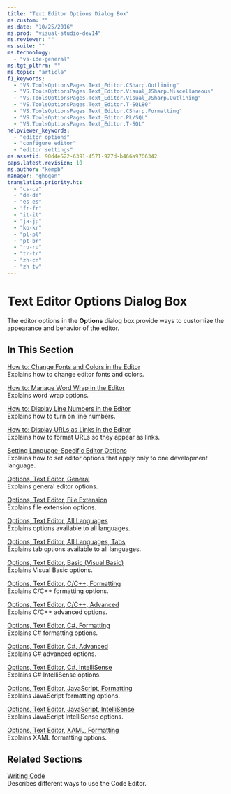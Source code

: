 ```yaml
---
title: "Text Editor Options Dialog Box"
ms.custom: ""
ms.date: "10/25/2016"
ms.prod: "visual-studio-dev14"
ms.reviewer: ""
ms.suite: ""
ms.technology: 
  - "vs-ide-general"
ms.tgt_pltfrm: ""
ms.topic: "article"
f1_keywords: 
  - "VS.ToolsOptionsPages.Text_Editor.CSharp.Outlining"
  - "VS.ToolsOptionsPages.Text_Editor.Visual_JSharp.Miscellaneous"
  - "VS.ToolsOptionsPages.Text_Editor.Visual_JSharp.Outlining"
  - "VS.ToolsOptionsPages.Text_Editor.T-SQL80"
  - "VS.ToolsOptionsPages.Text_Editor.CSharp.Formatting"
  - "VS.ToolsOptionsPages.Text_Editor.PL/SQL"
  - "VS.ToolsOptionsPages.Text_Editor.T-SQL"
helpviewer_keywords: 
  - "editor options"
  - "configure editor"
  - "editor settings"
ms.assetid: 90d4e522-6391-4571-927d-b466a9766342
caps.latest.revision: 10
ms.author: "kempb"
manager: "ghogen"
translation.priority.ht: 
  - "cs-cz"
  - "de-de"
  - "es-es"
  - "fr-fr"
  - "it-it"
  - "ja-jp"
  - "ko-kr"
  - "pl-pl"
  - "pt-br"
  - "ru-ru"
  - "tr-tr"
  - "zh-cn"
  - "zh-tw"
---
```

# Text Editor Options Dialog Box
The editor options in the **Options** dialog box provide ways to customize the appearance and behavior of the editor.  
  
## In This Section  
 [How to: Change Fonts and Colors in the Editor](../ide-reference/how-to--change-fonts-and-colors-in-the-editor.md)  
 Explains how to change editor fonts and colors.  
  
 [How to: Manage Word Wrap in the Editor](../ide-reference/how-to--manage-word-wrap-in-the-editor.md)  
 Explains word wrap options.  
  
 [How to: Display Line Numbers in the Editor](../ide-reference/how-to--display-line-numbers-in-the-editor.md)  
 Explains how to turn on line numbers.  
  
 [How to: Display URLs as Links in the Editor](../ide-reference/how-to--display-urls-as-links-in-the-editor.md)  
 Explains how to format URLs so they appear as links.  
  
 [Setting Language-Specific Editor Options](../ide-reference/setting-language-specific-editor-options.md)  
 Explains how to set editor options that apply only to one development language.  
  
 [Options, Text Editor, General](../ide-reference/options--text-editor--general.md)  
 Explains general editor options.  
  
 [Options, Text Editor, File Extension](../ide-reference/options--text-editor--file-extension.md)  
 Explains file extension options.  
  
 [Options, Text Editor, All Languages](../ide-reference/options--text-editor--all-languages.md)  
 Explains options available to all languages.  
  
 [Options, Text Editor, All Languages, Tabs](../ide-reference/options--text-editor--all-languages--tabs.md)  
 Explains tab options available to all languages.  
  
 [Options, Text Editor, Basic (Visual Basic)](../ide-reference/options--text-editor--basic--visual-basic-.md)  
 Explains Visual Basic options.  
  
 [Options, Text Editor, C/C++, Formatting](../ide-reference/options--text-editor--c-c----formatting.md)  
 Explains C/C++ formatting options.  
  
 [Options, Text Editor, C/C++, Advanced](../ide-reference/options--text-editor--c-c----advanced.md)  
 Explains C/C++ advanced options.  
  
 [Options, Text Editor, C#, Formatting](../ide-reference/options--text-editor--csharp--formatting.md)  
 Explains C# formatting options.  
  
 [Options, Text Editor, C#, Advanced](../ide-reference/options--text-editor--csharp--advanced.md)  
 Explains C# advanced options.  
  
 [Options, Text Editor, C#, IntelliSense](../ide-reference/options--text-editor--csharp--intellisense.md)  
 Explains C# IntelliSense options.  
  
 [Options, Text Editor, JavaScript, Formatting](../ide-reference/options--text-editor--javascript--formatting.md)  
 Explains JavaScript formatting options.  
  
 [Options, Text Editor, JavaScript, IntelliSense](../ide-reference/options--text-editor--javascript--intellisense.md)  
 Explains JavaScript IntelliSense options.  
  
 [Options, Text Editor, XAML, Formatting](../ide-reference/options--text-editor--xaml--formatting.md)  
 Explains XAML formatting options.  
  
## Related Sections  
 [Writing Code](../ide/writing-code-in-the-code-and-text-editor.md)  
 Describes different ways to use the Code Editor.